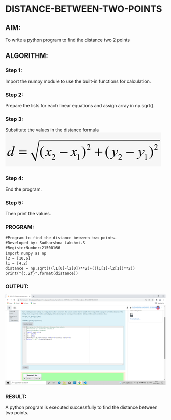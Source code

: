 # DISTANCE-BETWEEN-TWO-POINTS

## AIM:
To write a python program to find the distance two 2 points
## ALGORITHM:
### Step 1: 
Import the numpy module to use the built-in functions for calculation.
### Step 2: 
Prepare the lists for each linear equations and assign array in np.sqrt(). 
### Step 3: 
Substitute the values in the distance formula 
 ![Formula](./images/Formula.png)
### Step 4: 
End the program.
### Step 5: 
Then print the values.
### PROGRAM:
 ```
#Program to find the distance between two points.
#Developed by: Sudharshna Lakshmi.S
#RegisterNumber:21500166
import numpy as np
l2 = [10,6]
l1 = [4,2]
distance = np.sqrt(((l1[0]-l2[0])**2)+((l1[1]-l2[1])**2))
print("{:.2f}".format(distance))

```
### OUTPUT:
![OUTPUT](./images/Output.png)

### RESULT:
A python program is executed successfully to find the distance between two points.
